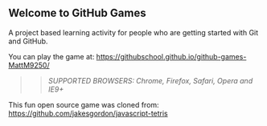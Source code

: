 ## Welcome to GitHub Games

A project based learning activity for people who are getting started with Git and GitHub.

You can play the game at: https://githubschool.github.io/github-games-MattM9250/

>> _*SUPPORTED BROWSERS*: Chrome, Firefox, Safari, Opera and IE9+_

This fun open source game was cloned from: https://github.com/jakesgordon/javascript-tetris
